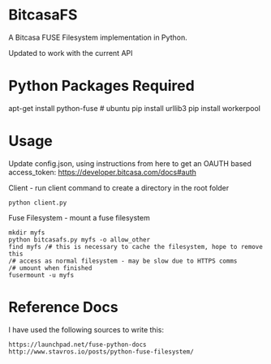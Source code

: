 BitcasaFS
=========

A Bitcasa FUSE Filesystem implementation in Python.

Updated to work with the current API


Python Packages Required
========================
apt-get install python-fuse   # ubuntu
pip install urllib3
pip install workerpool


Usage
=====

Update config.json, using instructions from here to get an OAUTH based access_token: https://developer.bitcasa.com/docs#auth

Client - run client command to create a directory in the root folder
~~~
python client.py
~~~

Fuse Filesystem - mount a fuse filesystem
~~~
mkdir myfs
python bitcasafs.py myfs -o allow_other
find myfs /# this is necessary to cache the filesystem, hope to remove this
/# access as normal filesystem - may be slow due to HTTPS comms
/# umount when finished
fusermount -u myfs
~~~


Reference Docs
==============
I have used the following sources to write this:
~~~
https://launchpad.net/fuse-python-docs
http://www.stavros.io/posts/python-fuse-filesystem/
~~~